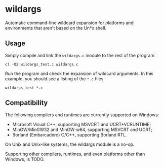 wildargs
========

Automatic command-line wildcard expansion for platforms and
environments that aren't based on the Un\*x shell.


Usage
-----

Simply compile and link the `wildargs.c` module to the rest of
the program:

    cl -O2 wildargs_test.c wildargs.c

Run the program and check the expansion of wildcard arguments.
In this example, you should see a listing of the `*.c` files:

    wildargs_test *.c


Compatibility
-------------

The following compilers and runtimes are currently supported
on Windows:

 * Microsoft Visual C++, supporting MSVCRT and UCRT+VCRUNTIME;
 * MinGW/MinGW32 and MinGW-w64, supporting MSVCRT and UCRT;
 * Borland (Embarcadero) C/C++, supporting Borland RTL.

On Unix and Unix-like systems, the wildargs module is a no-op.

Supporting other compilers, runtimes, and even platforms other
than Windows, is TODO.
